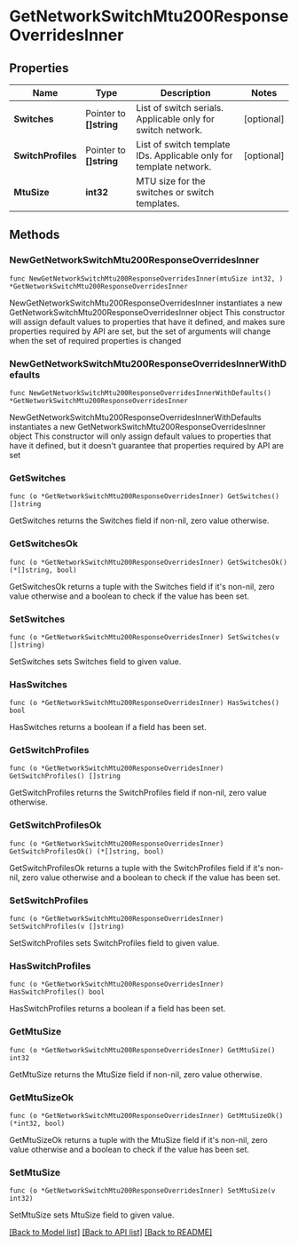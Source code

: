 # GetNetworkSwitchMtu200ResponseOverridesInner

## Properties

Name | Type | Description | Notes
------------ | ------------- | ------------- | -------------
**Switches** | Pointer to **[]string** | List of switch serials. Applicable only for switch network. | [optional] 
**SwitchProfiles** | Pointer to **[]string** | List of switch template IDs. Applicable only for template network. | [optional] 
**MtuSize** | **int32** | MTU size for the switches or switch templates. | 

## Methods

### NewGetNetworkSwitchMtu200ResponseOverridesInner

`func NewGetNetworkSwitchMtu200ResponseOverridesInner(mtuSize int32, ) *GetNetworkSwitchMtu200ResponseOverridesInner`

NewGetNetworkSwitchMtu200ResponseOverridesInner instantiates a new GetNetworkSwitchMtu200ResponseOverridesInner object
This constructor will assign default values to properties that have it defined,
and makes sure properties required by API are set, but the set of arguments
will change when the set of required properties is changed

### NewGetNetworkSwitchMtu200ResponseOverridesInnerWithDefaults

`func NewGetNetworkSwitchMtu200ResponseOverridesInnerWithDefaults() *GetNetworkSwitchMtu200ResponseOverridesInner`

NewGetNetworkSwitchMtu200ResponseOverridesInnerWithDefaults instantiates a new GetNetworkSwitchMtu200ResponseOverridesInner object
This constructor will only assign default values to properties that have it defined,
but it doesn't guarantee that properties required by API are set

### GetSwitches

`func (o *GetNetworkSwitchMtu200ResponseOverridesInner) GetSwitches() []string`

GetSwitches returns the Switches field if non-nil, zero value otherwise.

### GetSwitchesOk

`func (o *GetNetworkSwitchMtu200ResponseOverridesInner) GetSwitchesOk() (*[]string, bool)`

GetSwitchesOk returns a tuple with the Switches field if it's non-nil, zero value otherwise
and a boolean to check if the value has been set.

### SetSwitches

`func (o *GetNetworkSwitchMtu200ResponseOverridesInner) SetSwitches(v []string)`

SetSwitches sets Switches field to given value.

### HasSwitches

`func (o *GetNetworkSwitchMtu200ResponseOverridesInner) HasSwitches() bool`

HasSwitches returns a boolean if a field has been set.

### GetSwitchProfiles

`func (o *GetNetworkSwitchMtu200ResponseOverridesInner) GetSwitchProfiles() []string`

GetSwitchProfiles returns the SwitchProfiles field if non-nil, zero value otherwise.

### GetSwitchProfilesOk

`func (o *GetNetworkSwitchMtu200ResponseOverridesInner) GetSwitchProfilesOk() (*[]string, bool)`

GetSwitchProfilesOk returns a tuple with the SwitchProfiles field if it's non-nil, zero value otherwise
and a boolean to check if the value has been set.

### SetSwitchProfiles

`func (o *GetNetworkSwitchMtu200ResponseOverridesInner) SetSwitchProfiles(v []string)`

SetSwitchProfiles sets SwitchProfiles field to given value.

### HasSwitchProfiles

`func (o *GetNetworkSwitchMtu200ResponseOverridesInner) HasSwitchProfiles() bool`

HasSwitchProfiles returns a boolean if a field has been set.

### GetMtuSize

`func (o *GetNetworkSwitchMtu200ResponseOverridesInner) GetMtuSize() int32`

GetMtuSize returns the MtuSize field if non-nil, zero value otherwise.

### GetMtuSizeOk

`func (o *GetNetworkSwitchMtu200ResponseOverridesInner) GetMtuSizeOk() (*int32, bool)`

GetMtuSizeOk returns a tuple with the MtuSize field if it's non-nil, zero value otherwise
and a boolean to check if the value has been set.

### SetMtuSize

`func (o *GetNetworkSwitchMtu200ResponseOverridesInner) SetMtuSize(v int32)`

SetMtuSize sets MtuSize field to given value.



[[Back to Model list]](../README.md#documentation-for-models) [[Back to API list]](../README.md#documentation-for-api-endpoints) [[Back to README]](../README.md)


